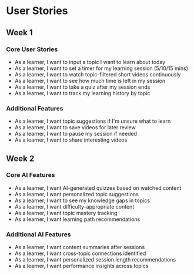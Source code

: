 # User Stories

## Week 1

### Core User Stories

- As a learner, I want to input a topic I want to learn about today
- As a learner, I want to set a timer for my learning session (5/10/15 mins)
- As a learner, I want to watch topic-filtered short videos continuously
- As a learner, I want to see how much time is left in my session
- As a learner, I want to take a quiz after my session ends
- As a learner, I want to track my learning history by topic

### Additional Features

- As a learner, I want topic suggestions if I'm unsure what to learn
- As a learner, I want to save videos for later review
- As a learner, I want to pause my session if needed
- As a learner, I want to share interesting videos

## Week 2

### Core AI Features

- As a learner, I want AI-generated quizzes based on watched content
- As a learner, I want personalized topic suggestions
- As a learner, I want to see my knowledge gaps in topics
- As a learner, I want difficulty-appropriate content
- As a learner, I want topic mastery tracking
- As a learner, I want learning path recommendations

### Additional AI Features

- As a learner, I want content summaries after sessions
- As a learner, I want cross-topic connections identified
- As a learner, I want personalized session length recommendations
- As a learner, I want performance insights across topics
